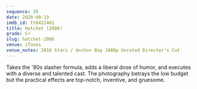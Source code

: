 ```yaml
---
sequence: 35
date: 2020-09-19
imdb_id: tt0422401
title: Hatchet (2006)
grade: C+
slug: hatchet-2006
venue: iTunes
venue_notes: 2010 Starz / Anchor Bay 1080p Unrated Director's Cut
---
```


Takes the '80s slasher formula, adds a liberal dose of humor, and executes with a diverse and talented cast. The photography betrays the low budget but the practical effects are top-notch, inventive, and gruesome.
